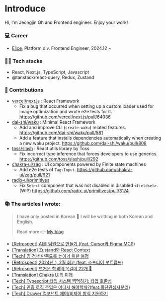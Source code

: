 # Introduce

Hi, I'm Jeongjin Oh and Frontend engineer. Enjoy your work!


### 💻 Career
- [Elice](https://elice.io/en), Platform div. Frontend Engineer, 2024.12 ~


### 🧑‍💻 Tech stacks
- React, Next.js, TypeScript, Javascript
- @tanstack/react-query, Redux, Zustand


### 🙌 Contributions
- [vercel/next.js](https://github.com/vercel/next.js/issues?q=involves:ojj1123) : React Framework
    - Fix a bug that occurred when setting up a custom loader used for image optimization and wrote e2e tests for it. https://github.com/vercel/next.js/pull/64036
- [dai-shi/waku](https://github.com/dai-shi/waku/issues?q=involves:ojj1123) : Minimal React Framework
    - Add and improve CLI (`create-waku`) related features. https://github.com/dai-shi/waku/pull/581
    - Add a feature that installs dependencies automatically when creating a new waku project. https://github.com/dai-shi/waku/pull/808
- [toss/slash](https://github.com/toss/slash/issues?q=involves:ojj1123) : React utils library by Toss
    - Fix incorrect type inference that forces developers to use generics. https://github.com/toss/slash/pull/292
- [chakra-ui/zag](https://github.com/chakra-ui/zag/pulls?q=involves:ojj1123) : UI components powered by Finite state machines
    - Add e2e tests of `TagsInput`. https://github.com/chakra-ui/zag/pull/921
- [radix-ui/primitives](https://github.com/radix-ui/primitives/pulls?q=involves:ojj1123)
    - Fix `Select` component that was not disabled in disabled `<fieldset>`. (WIP) https://github.com/radix-ui/primitives/pull/3174

### 📚 The articles I wrote:

> I have only posted in Korean 🙏
> I will be writting in both Korean and English.
>
> Read more 👉 [My blog](https://velog.io/@ojj1123)

- [[Retrospect] AI를 팀원으로 만들기 (feat. Cursor와 Figma MCP)](https://velog.io/@ojj1123/how-to-make-ai-to-be-coworker)
- [[Translation] Zustand와 React Context](https://velog.io/@ojj1123/zustand-and-react-context)
- [[Tech] 밈 검색 만족도를 높이기 위한 여정](https://velog.io/@ojj1123/how-to-improve-meme-search-ux)
- [[Retrospect] 2024년 1, 2월 회고 (feat. 소프티어 부트캠프)](https://velog.io/@ojj1123/jan-and-feb-2024-review)
- [[Retrospect] 뜨거운 합격의 목걸이 22개 🏅](https://velog.io/@ojj1123/2023-retrospect)
- [[Translation] Chakra UI의 미래](https://velog.io/@ojj1123/the-future-of-chakra-ui)
- [[Tech] Typescript 타입 시스템 찍먹하기: 타입 호환성](https://velog.io/@ojj1123/about-type-compatibility)
- [[Tech] 인증 로직 주입은 어디서 해야할까?(feat.횡단관심사분리)](https://velog.io/@ojj1123/where-should-i-inject-the-authentication-logic)
- [[Tech] Drawer 컴포넌트 제어/비제어 방식 지원하기](https://velog.io/@ojj1123/how-to-design-a-drawer-component)
